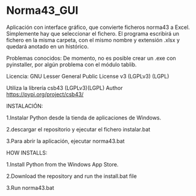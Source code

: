 # Norma43_GUI
Aplicación con interface gráfico, que convierte ficheros norma43 a Excel. Simplemente hay que seleccionar el fichero.
El programa escribirá un fichero en la misma carpeta, con el mismo nombre y extensión .xlsx y quedará anotado en un histórico.

Problemas conocidos:
De momento, no es posible crear un .exe con pyinstaller, por algún problema con el módulo tablib.


Licencia: GNU Lesser General Public License v3 (LGPLv3) (LGPL)

Utiliza la librería csb43 (LGPLv3)(LGPL) Author
https://pypi.org/project/csb43/

INSTALACIÓN:

1.Instalar Python desde la tienda de aplicaciones de Windows.

2.descargar el repositorio y ejecutar el fichero instalar.bat

3.Para abrir la aplicación, ejecutar norma43.bat

HOW INSTALLS:

1.Install Python from the Windows App Store.

2.Download the repository and run the install.bat file

3.Run norma43.bat